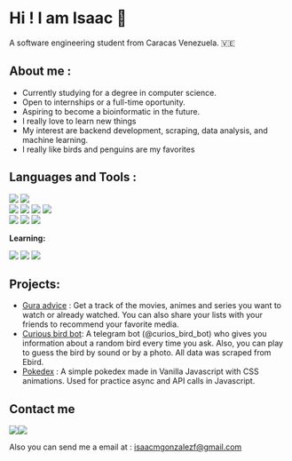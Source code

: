 # Hi ! I am Isaac 🐧
A software engineering student from Caracas Venezuela. 🇻🇪

## **About me :**

 - Currently studying for a degree in computer science. 
 - Open to internships or a full-time oportunity. 
 - Aspiring to become a bioinformatic in the future.
 - I really love to learn new things
 - My interest are backend development, scraping, data analysis, and machine learning.
 - I really like birds and penguins are my favorites

## **Languages and Tools :**

<div>
<img src="https://i.imgur.com/slImWDT.png"/>
<img src="https://i.imgur.com/2eaiPIw.png"/>
</div>

<div>
<img src="https://i.imgur.com/mOkibVI.png"/>
<img src="https://i.imgur.com/HzJcoG3.png"/>
<img src="https://i.imgur.com/dOtIOy6.png"/>
<img src="https://i.imgur.com/OzgfDUi.png"/>
</div>

<div> 
<img src="https://i.imgur.com/JBSC9XR.png"/>
<img src="https://i.imgur.com/bvxJDZH.png"/>
<img src="https://i.imgur.com/9MFL33F.png"/>
</div>

 
**Learning:**

<div>
<img src="https://i.imgur.com/BDa3I0m.png"/>
<img src="https://i.imgur.com/moyvqFc.png"/>
<img src="https://i.imgur.com/CMHB84G.png"/>
</div>

<!--

<div>
<img src="https://img.icons8.com/color/48/000000/python--v1.png"/>
<img src="https://img.icons8.com/color/48/000000/javascript--v1.png"/>
</div>

<div>
<img  style="background-color:white;" src="https://img.icons8.com/color/48/000000/flask.png"/>
<img src="https://img.icons8.com/color/48/000000/django.png"/>
<img src="https://img.icons8.com/color/48/000000/postgreesql.png"/>
<img src="https://img.icons8.com/color/48/000000/power-bi.png"/>
</div>

<div> 
<img src="https://img.icons8.com/color/48/000000/git.png"/>
<img src="https://img.icons8.com/ios-filled/48/000000/console.png"/>
<img src="https://img.icons8.com/color/48/000000/heroku.png"/>
</div>

 
**Learning:**

<div>
<img src="https://img.icons8.com/color/48/000000/typescript.png"/>
<img src="https://img.icons8.com/plasticine/48/000000/react.png"/>
<img src="https://img.icons8.com/color/48/000000/nodejs.png"/>
</div>
-->

## **Projects:**

 - [Gura advice](https://gura-advice.herokuapp.com/) : Get a track of the movies, animes and series you want to watch or already watched. You can also share your lists with your friends to recommend your favorite media.
 -  [Curious bird bot](https://github.com/isaac152/curious_bird_bot):  A telegram bot (@curios_bird_bot) who gives you information about a random bird every time you ask. Also, you can play to guess the bird by sound or by a photo. All data was scraped from Ebird.
 - [Pokedex](https://isaac152.github.io/pokedex/) : A simple pokedex made in Vanilla Javascript with CSS animations. Used for practice async and API calls in Javascript.

## Contact me
<a href = ' https://twitter.com/isaac152'><img src="https://img.icons8.com/fluency/48/000000/twitter.png"/></a><a href = '#'><img src="https://img.icons8.com/color/48/000000/linkedin.png"/></a>

Also you can send me a email at : isaacmgonzalezf@gmail.com
